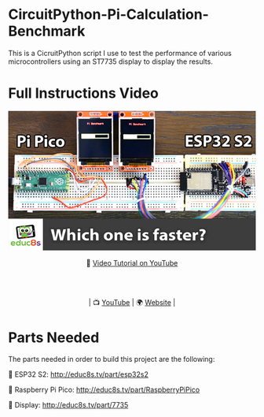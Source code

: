 # CircuitPython-Pi-Calculation-Benchmark
This is a CicruitPython script I use to test the performance of various microcontrollers using an ST7735 display to display the results.


# Full Instructions Video
<p align="center">
  <img src="preview.jpg" alt="Final Result" width="840">
</p>

<p align="center">
🎥 <a href="https://www.youtube.com/watch?v=bTYQ_Jrpz6Y">Video Tutorial on YouTube</a>
</p>
<br>
<br>
<p align="center">
| 📺 <a href="https://www.youtube.com/educ8s">YouTube</a>
| 🌍 <a href="http://www.educ8s.tv">Website</a> | <br>
</p>



# Parts Needed

The parts needed in order to build this project are the following:

🛒  ESP32 S2: http://educ8s.tv/part/esp32s2

🛒  Raspberry Pi Pico: http://educ8s.tv/part/RaspberryPiPico

🛒  Display: http://educ8s.tv/part/7735
